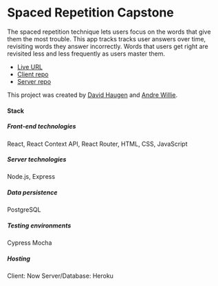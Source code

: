 # Spaced Repetition Capstone

The spaced repetition technique lets users focus on the words that give them the most trouble. 
This app tracks tracks user answers over time, revisiting words they answer incorrectly. 
Words that users get right are revisited less and less frequently as users master them. 

- [Live URL](https://spaced-repetition.now.sh)
- [Client repo](https://github.com/thinkful-ei-armadillo/Andre-David-spaced-repetition-client)
- [Server repo](https://github.com/thinkful-ei-armadillo/Andre-David-spaced-repetition-api)

This project was created by [David Haugen](https://github.com/DavidHaugen) and [Andre Willie](https://github.com/andre-kw). 

#### Stack
##### Front-end technologies
React, React Context API, React Router, HTML, CSS, JavaScript

##### Server technologies
Node.js, Express

##### Data persistence
PostgreSQL

##### Testing environments
Cypress
Mocha

##### Hosting
Client: Now
Server/Database: Heroku
